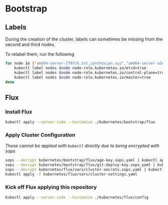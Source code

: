 # Bootstrap

## Labels

During the creation of the cluster, labels can sometimes be missing from the second and third nodes.

To relabel them, run the following

```sh
for node in {"amd64-server-7f97c6.int.zynthovian.xyz","amd64-server-a2e7bb.int.zynthovian.xyz"}; do
    kubectl label nodes $node node-role.kubernetes.io/etcd=true
    kubectl label nodes $node node-role.kubernetes.io/control-plane=true
    kubectl label nodes $node node-role.kubernetes.io/master=true
done
```

## Flux

### Install Flux

```sh
kubectl apply --server-side --kustomize ./kubernetes/bootstrap/flux
```

### Apply Cluster Configuration

_These cannot be applied with `kubectl` directly due to being encrypted with sops_

```sh
sops --decrypt kubernetes/bootstrap/flux/age-key.sops.yaml | kubectl apply -f -
sops --decrypt kubernetes/bootstrap/flux/git-deploy-key.sops.yaml | kubectl apply -f -
sops --decrypt kubernetes/flux/vars/cluster-secrets.sops.yaml | kubectl apply -f -
kubectl apply -f kubernetes/flux/vars/cluster-settings.yaml
```

### Kick off Flux applying this repository

```sh
kubectl apply --server-side --kustomize ./kubernetes/flux/config
```
